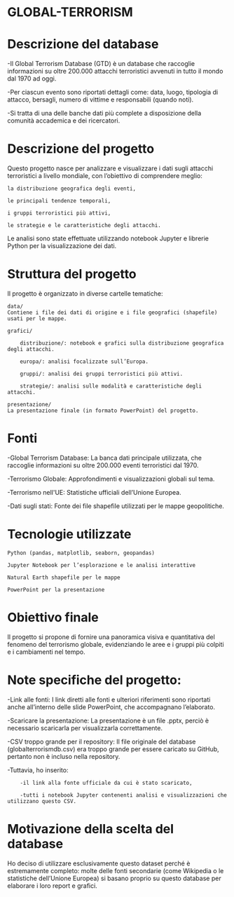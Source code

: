 # GLOBAL-TERRORISM

# Descrizione del database
-Il Global Terrorism Database (GTD) è un database che raccoglie informazioni su oltre 200.000 attacchi terroristici avvenuti in tutto il mondo dal 1970 ad oggi.

-Per ciascun evento sono riportati dettagli come: data, luogo, tipologia di attacco, bersagli, numero di vittime e responsabili (quando noti).

-Si tratta di una delle banche dati più complete a disposizione della comunità accademica e dei ricercatori.

# Descrizione del progetto

Questo progetto nasce per analizzare e visualizzare i dati sugli attacchi terroristici a livello mondiale, con l’obiettivo di comprendere meglio:

    la distribuzione geografica degli eventi,

    le principali tendenze temporali,

    i gruppi terroristici più attivi,

    le strategie e le caratteristiche degli attacchi.

Le analisi sono state effettuate utilizzando notebook Jupyter e librerie Python per la visualizzazione dei dati.

# Struttura del progetto
Il progetto è organizzato in diverse cartelle tematiche:

    data/
    Contiene i file dei dati di origine e i file geografici (shapefile) usati per le mappe.

    grafici/

        distribuzione/: notebook e grafici sulla distribuzione geografica degli attacchi.

        europa/: analisi focalizzate sull’Europa.

        gruppi/: analisi dei gruppi terroristici più attivi.

        strategie/: analisi sulle modalità e caratteristiche degli attacchi.

    presentazione/
    La presentazione finale (in formato PowerPoint) del progetto.
    
# Fonti

-Global Terrorism Database: La banca dati principale utilizzata, che raccoglie informazioni su oltre 200.000 eventi terroristici dal 1970.

-Terrorismo Globale: Approfondimenti e visualizzazioni globali sul tema.

-Terrorismo nell'UE: Statistiche ufficiali dell’Unione Europea.

-Dati sugli stati: Fonte dei file shapefile utilizzati per le mappe geopolitiche.
    
# Tecnologie utilizzate

    Python (pandas, matplotlib, seaborn, geopandas)

    Jupyter Notebook per l’esplorazione e le analisi interattive

    Natural Earth shapefile per le mappe

    PowerPoint per la presentazione
    
# Obiettivo finale

Il progetto si propone di fornire una panoramica visiva e quantitativa del fenomeno del terrorismo globale, evidenziando le aree e i gruppi più colpiti e i cambiamenti nel tempo.

# Note specifiche del progetto:

-Link alle fonti: I link diretti alle fonti e ulteriori riferimenti sono riportati anche all’interno delle slide PowerPoint, che accompagnano l’elaborato.

-Scaricare la presentazione: La presentazione è un file .pptx, perciò è necessario scaricarla per visualizzarla correttamente.

-CSV troppo grande per il repository:  Il file originale del database (globalterrorismdb.csv) era troppo grande per essere caricato su GitHub, pertanto non è incluso nella repository.

-Tuttavia, ho inserito:

        -il link alla fonte ufficiale da cui è stato scaricato,
        
        -tutti i notebook Jupyter contenenti analisi e visualizzazioni che utilizzano questo CSV.
    

# Motivazione della scelta del database
Ho deciso di utilizzare esclusivamente questo dataset perché è estremamente completo: molte delle fonti secondarie (come         Wikipedia o le statistiche dell’Unione Europea) si basano proprio su questo database per elaborare i loro report e grafici.

